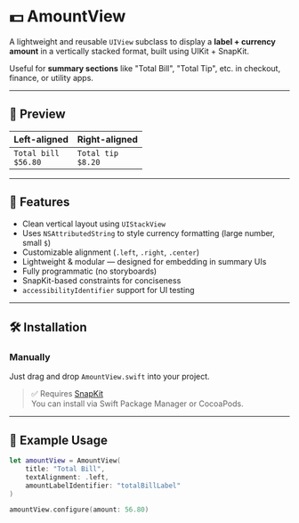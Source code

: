 # 💵 AmountView

A lightweight and reusable `UIView` subclass to display a **label + currency amount** in a vertically stacked format, built using UIKit + SnapKit.

Useful for **summary sections** like "Total Bill", "Total Tip", etc. in checkout, finance, or utility apps.

---

## 📸 Preview

| Left-aligned | Right-aligned |
|--------------|----------------|
| `Total bill` <br> `$56.80` | `Total tip` <br> `$8.20` |

---

## 🚀 Features

- Clean vertical layout using `UIStackView`
- Uses `NSAttributedString` to style currency formatting (large number, small `$`)
- Customizable alignment (`.left`, `.right`, `.center`)
- Lightweight & modular — designed for embedding in summary UIs
- Fully programmatic (no storyboards)
- SnapKit-based constraints for conciseness
- `accessibilityIdentifier` support for UI testing

---

## 🛠 Installation

### Manually

Just drag and drop `AmountView.swift` into your project.

> ✅ Requires [SnapKit](https://github.com/SnapKit/SnapKit)  
> You can install via Swift Package Manager or CocoaPods.

---

## 🧪 Example Usage

```swift
let amountView = AmountView(
    title: "Total Bill",
    textAlignment: .left,
    amountLabelIdentifier: "totalBillLabel"
)

amountView.configure(amount: 56.80)
